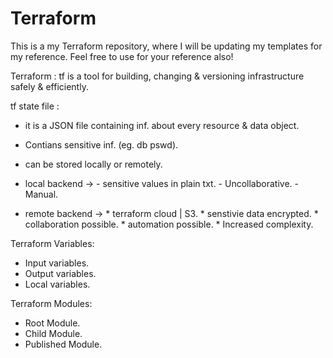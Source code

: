 # Terraform
This is a my Terraform repository, where I will be updating my templates for my reference.
Feel free to use for your reference also!


Terraform : tf is a tool for building, changing & versioning infrastructure safely & efficiently.

tf state file : 
- it is a JSON file containing inf. about every resource & data object.
- Contians sensitive inf. (eg. db pswd).
- can be stored locally or remotely.
- local backend  -> - sensitive values in plain txt.
                    - Uncollaborative.
                    - Manual.
              
- remote backend -> * terraform cloud | S3.
                    * senstivie data encrypted.
                    * collaboration possible.
                    * automation possible.
                    * Increased complexity.



Terraform Variables:

- Input variables.
- Output variables.
- Local variables.


Terraform Modules:

- Root Module.
- Child Module.
- Published Module.
